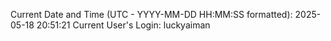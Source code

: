 Current Date and Time (UTC - YYYY-MM-DD HH:MM:SS formatted): 2025-05-18 20:51:21
Current User's Login: luckyaiman
